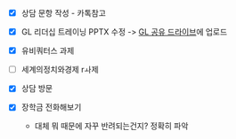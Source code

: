 
- [x] 상담 문항 작성 - 카톡참고
- [x] GL 리더십 트레이닝 PPTX 수정 -> [GL 공유 드라이브](https://drive.google.com/drive/folders/1SZFVXVBsuBf-AJgMzvhUKprQC7oT2KDf?usp=drive_link)에 업로드

- [x] 유비쿼터스 과제
- [ ] 세계의정치와경제 rㅘ제 
- [x] 상담 방문
- [x] 장학금 전화해보기
	- 대체 뭐 때문에 자꾸 반려되는건지? 정확히 파악
